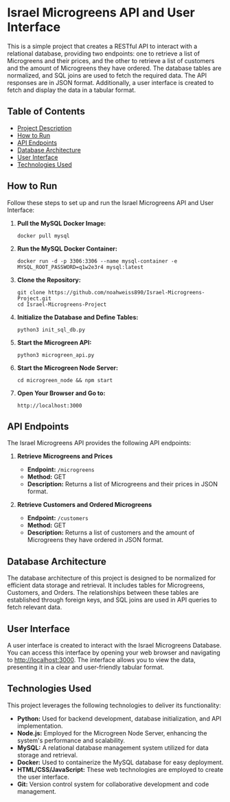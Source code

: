 # Israel Microgreens API and User Interface

This is a simple project that creates a RESTful API to interact with a relational database, providing two endpoints: one to retrieve a list of Microgreens and their prices, and the other to retrieve a list of customers and the amount of Microgreens they have ordered. The database tables are normalized, and SQL joins are used to fetch the required data. The API responses are in JSON format. Additionally, a user interface is created to fetch and display the data in a tabular format.

## Table of Contents
- [Project Description](#israel-microgreens-api-and-user-interface)
- [How to Run](#how-to-run)
- [API Endpoints](#api-endpoints)
- [Database Architecture](#database-architecture)
- [User Interface](#user-interface)
- [Technologies Used](#technologies-used)

## How to Run

Follow these steps to set up and run the Israel Microgreens API and User Interface:

1. **Pull the MySQL Docker Image:**
   ```
   docker pull mysql
   ```

2. **Run the MySQL Docker Container:**
   ```
   docker run -d -p 3306:3306 --name mysql-container -e MYSQL_ROOT_PASSWORD=q1w2e3r4 mysql:latest
   ```

3. **Clone the Repository:**
   ```
   git clone https://github.com/noahweiss890/Israel-Microgreens-Project.git
   cd Israel-Microgreens-Project
   ```

4. **Initialize the Database and Define Tables:**
   ```
   python3 init_sql_db.py
   ```

5. **Start the Microgreen API:**
   ```
   python3 microgreen_api.py
   ```

6. **Start the Microgreen Node Server:**
   ```
   cd microgreen_node && npm start
   ```

7. **Open Your Browser and Go to:**
   ```
   http://localhost:3000
   ```

## API Endpoints

The Israel Microgreens API provides the following API endpoints:

1. **Retrieve Microgreens and Prices**
   - **Endpoint:** `/microgreens`
   - **Method:** GET
   - **Description:** Returns a list of Microgreens and their prices in JSON format.

2. **Retrieve Customers and Ordered Microgreens**
   - **Endpoint:** `/customers`
   - **Method:** GET
   - **Description:** Returns a list of customers and the amount of Microgreens they have ordered in JSON format.

## Database Architecture

The database architecture of this project is designed to be normalized for efficient data storage and retrieval. It includes tables for Microgreens, Customers, and Orders. The relationships between these tables are established through foreign keys, and SQL joins are used in API queries to fetch relevant data.

## User Interface

A user interface is created to interact with the Israel Microgreens Database. You can access this interface by opening your web browser and navigating to [http://localhost:3000](http://localhost:3000). The interface allows you to view the data, presenting it in a clear and user-friendly tabular format.

## Technologies Used

This project leverages the following technologies to deliver its functionality:

- **Python:** Used for backend development, database initialization, and API implementation.
- **Node.js:** Employed for the Microgreen Node Server, enhancing the system's performance and scalability.
- **MySQL:** A relational database management system utilized for data storage and retrieval.
- **Docker:** Used to containerize the MySQL database for easy deployment.
- **HTML/CSS/JavaScript:** These web technologies are employed to create the user interface.
- **Git:** Version control system for collaborative development and code management.
